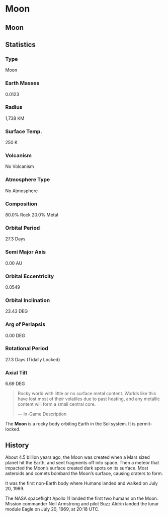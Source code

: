 # Moon
## Moon

		

## Statistics

### Type

Moon

### Earth Masses

0.0123

### Radius

1,738 KM

### Surface Temp.

250 K

### Volcanism

No Volcanism

### Atmosphere Type

No Atmosphere

### Composition

80.0% Rock
20.0% Metal

### Orbital Period

27.3 Days

### Semi Major Axis

0.00 AU

### Orbital Eccentricity

0.0549

### Orbital Inclination

23.43 DEG

### Arg of Periapsis

0.00 DEG

### Rotational Period

27.3 Days (Tidally Locked)

### Axial Tilt

6.69 DEG

> 
> 
> Rocky world with little or no surface metal content. Worlds like this have lost most of their volatiles due to past heating, and any metallic content will form a small central core.
> 
> 
> — In-Game Description
> 

The **Moon** is a rocky body orbiting Earth in the Sol system. It is permit-locked.

## History

About 4.5 billion years ago, the Moon was created when a Mars sized planet hit the Earth, and sent fragments off into space. Then a meteor that impacted the Moon’s surface created dark spots on its surface. Most asteroids and comets bombard the Moon’s surface, causing craters to form.

It was the first non-Earth body where Humans landed and walked on July 20, 1969.

The NASA spaceflight Apollo 11 landed the first two humans on the Moon. Mission commander Neil Armstrong and pilot Buzz Aldrin landed the lunar module Eagle on July 20, 1969, at 20:18 UTC.